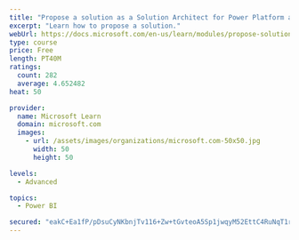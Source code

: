 ```yaml
---
title: "Propose a solution as a Solution Architect for Power Platform and Dynamics 365"
excerpt: "Learn how to propose a solution."
webUrl: https://docs.microsoft.com/en-us/learn/modules/propose-solution/
type: course
price: Free
length: PT40M
ratings:
  count: 282
  average: 4.652482
heat: 50

provider:
  name: Microsoft Learn
  domain: microsoft.com
  images:
    - url: /assets/images/organizations/microsoft.com-50x50.jpg
      width: 50
      height: 50

levels:
  - Advanced

topics:
  - Power BI

secured: "eakC+Ea1fP/pDsuCyNKbnjTv116+Zw+tGvteoA5Sp1jwqyM52EttC4RuNqT1r10my233yyOAufaLsz5Uw3X8pl0Rj2kGA9aQ+gmhf+UJYogyZab6b0ysqtWFVf0zm4QDZ5NThkUoUEYB4g+si9KbJcEHxc39W8hKIG+SZ09K5IcSZT0XQBH7CAZQMUB/4G/ccudl4e1PMnD6KFJNecAGfgmkvlYL8W2KMMmz5ujR9eiJOQY6IEMYKWv7ZFkFW/fSpWLIAt6IWANrnwLRMd8FUtPc2rs0LqUn5rQyQDMY8cre82hDthN6O3DvIo/B+Nhiiyafk3ZCzKWXvUk6hn24FcYm1XF5cCXButZV26TM51+ynS7WwmY37p1Oo8k359lfTidaFuZRhEpmA8giBES68w==;6LpxMbqb4RBAdw3zYDH1qQ=="
---
```


